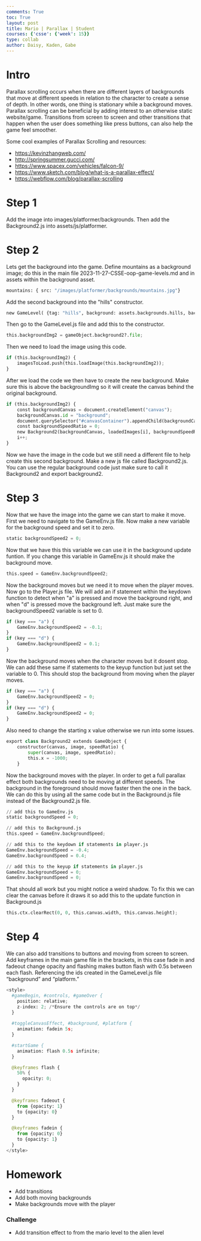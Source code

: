 ```yaml
---
comments: True
toc: True
layout: post
title: Mario | Parallax | Student
courses: {'csse': {'week': 15}}
type: collab
author: Daisy, Kaden, Gabe
---
```


# Intro
Parallax scrolling occurs when there are different layers of backgrounds that move at different speeds in relation to the character to create a sense of depth. In other words, one thing is stationary while a background moves. Parallax scrolling can be beneficial by adding interest to an otherwise static website/game. Transitions from screen to screen and other transitions that happen when the user does something like press buttons, can also help the game feel smoother.

Some cool examples of Parallax Scrolling and resources:
- https://kevinzhangweb.com/
- http://springsummer.gucci.com/
- https://www.spacex.com/vehicles/falcon-9/
- https://www.sketch.com/blog/what-is-a-parallax-effect/
- https://webflow.com/blog/parallax-scrolling

# Step 1

Add the image into images/platformer/backgrounds. Then add the Background2.js into assets/js/platformer.

# Step 2

Lets get the background into the game. Define mountains as a background image; do this in the main file 2023-11-27-CSSE-oop-game-levels.md and in assets within the background asset.


```python
mountains: { src: "/images/platformer/backgrounds/mountains.jpg"}
```

Add the second background into the "hills" constructor.


```python
new GameLevel( {tag: "hills", background: assets.backgrounds.hills, background2: assets.backgrounds.mountains, platform: assets.platforms.grass, player: assets.players.mario, tube: assets.obstacles.tube, callback: testerCallBack } );
```

Then go to the GameLevel.js file and add this to the constructor.


```python
this.backgroundImg2 = gameObject.background2?.file;
```

Then we need to load the image using this code.


```python
if (this.backgroundImg2) {
    imagesToLoad.push(this.loadImage(this.backgroundImg2));
}
```

After we load the code we then have to create the new background. Make sure this is above the backgroundImg so it will create the canvas behind the original background.


```python
if (this.backgroundImg2) {
    const backgroundCanvas = document.createElement("canvas");
    backgroundCanvas.id = "background";
    document.querySelector("#canvasContainer").appendChild(backgroundCanvas);
    const backgroundSpeedRatio = 0;
    new Background2(backgroundCanvas, loadedImages[i], backgroundSpeedRatio);
    i++;
}
```

Now we have the image in the code but we still need a different file to help create this second background. Make a new js file called Background2.js. You can use the regular background code just make sure to call it Background2 and export background2.

# Step 3

Now that we have the image into the game we can start to make it move. First we need to navigate to the GameEnv.js file. Now make a new variable for the background speed and set it to zero.


```python
static backgroundSpeed2 = 0;
```

Now that we have this this variable we can use it in the background update funtion. If you change this variable in GameEnv.js it should make the background move.


```python
this.speed = GameEnv.backgroundSpeed2;
```

Now the background moves but we need it to move when the player moves. Now go to the Player.js file. We will add an if statement within the keydown function to detect when "a" is pressed and move the background right, and when "d" is pressed move the background left. Just make sure the backgroundSpeed2 variable is set to 0.


```python
if (key === "a") {
    GameEnv.backgroundSpeed2 = -0.1;
}
if (key === "d") {
    GameEnv.backgroundSpeed2 = 0.1;
}
```

Now the background moves when the character moves but it dosent stop. We can add these same if statements to the keyup function but just set the variable to 0. This should stop the background from moving when the player moves.


```python
if (key === "a") {
    GameEnv.backgroundSpeed2 = 0;
}
if (key === "d") {
    GameEnv.backgroundSpeed2 = 0;
}
```

Also need to change the starting x value otherwise we run into some issues.


```python
export class Background2 extends GameObject {
    constructor(canvas, image, speedRatio) {
        super(canvas, image, speedRatio);
        this.x = -1000;
    }
```

Now the background moves with the player. In order to get a full parallax effect both backgrounds need to be moving at different speeds. The background in the foreground should move faster then the one in the back. We can do this by using all the same code but in the Background.js file instead of the Background2.js file.


```python
// add this to GameEnv.js
static backgroundSpeed = 0;

// add this to Background.js
this.speed = GameEnv.backgroundSpeed;

// add this to the keydown if statements in player.js
GameEnv.backgroundSpeed = -0.4;
GameEnv.backgroundSpeed = 0.4;

// add this to the keyup if statements in player.js
GameEnv.backgroundSpeed = 0;
GameEnv.backgroundSpeed = 0;
```

That should all work but you might notice a weird shadow. To fix this we can clear the canvas before it draws it so add this to the update function in Background.js


```python
this.ctx.clearRect(0, 0, this.canvas.width, this.canvas.height);
```

# Step 4

We can also add transitions to buttons and moving from screen to screen. Add keyframes in the main game file in the <style> </style> brackets, in this case fade in and fadeout change opacity and flashing makes button flash with 0.5s between each flash. Referencing the ids created in the GameLevel.js file “background” and “platform.”


```python
<style>
  #gameBegin, #controls, #gameOver {
    position: relative;
    z-index: 2; /*Ensure the controls are on top*/
  }
  
  #toggleCanvasEffect, #background, #platform {
    animation: fadein 5s;
  }

  #startGame {
    animation: flash 0.5s infinite;
  }

  @keyframes flash {
    50% {
      opacity: 0;
    }
  }

  @keyframes fadeout {
    from {opacity: 1}
    to {opacity: 0}
  }

  @keyframes fadein {
    from {opacity: 0}
    to {opacity: 1}
  }
</style>
```

# Homework

- Add transitions
- Add both moving backgrounds
- Make backgrounds move with the player

### Challenge

- Add transition effect to from the mario level to the alien level
